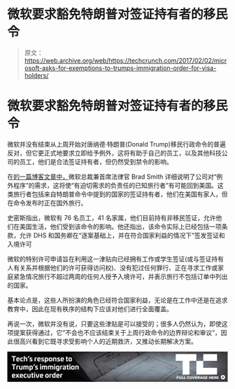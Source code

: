 # 微软要求豁免特朗普对签证持有者的移民令

> 原文：<https://web.archive.org/web/https://techcrunch.com/2017/02/02/microsoft-asks-for-exemptions-to-trumps-immigration-order-for-visa-holders/>

# 微软要求豁免特朗普对签证持有者的移民令

微软并没有结束从上周开始对唐纳德·特朗普(Donald Trump)移民行政命令的普遍反对，但它更正式地要求立即给予例外，这将有助于自己的员工，以及其他科技公司的员工，他们是合法签证持有者，但仍然受到禁令的影响。

在[的一篇博客文章中，](https://web.archive.org/web/20230320220333/https://blogs.microsoft.com/on-the-issues/2017/02/02/need-exception-process-last-weeks-executive-order/#sm.0002udjh9f3pfha10ii19kai2vyrb)微软总裁兼首席法律官 Brad Smith 详细说明了公司对“例外程序”的需求，这将使“有迫切需求的负责任的已知旅行者”有可能回到美国。这类旅行者包括来自特朗普命令中提到的国家的签证持有者，他们在美国有家人，但在命令发布时正在国外旅行。

史密斯指出，微软有 76 名员工，41 名家属，他们目前持有非移民签证，允许他们在美国生活，他们受到该命令的影响。他还指出，该命令实际上已经包括一项条款，允许 DHS 和国务卿在“逐案基础上，并在符合国家利益的情况下”签发签证和入境许可

微软的特别许可申请旨在利用这一津贴向已经拥有工作或学生签证(或与签证持有人有关系并根据他们的许可获得访问权)、没有犯过任何罪行、正在寻求工作或家庭紧急情况旅行不超过两周的任何人授予入境许可，并表示旅行不包括订单中列出的国家。

基本论点是，这些人所扮演的角色已经符合国家利益，无论是在工作中还是在追求教育中，因此在现有秩序的结构下应该对他们进行全面覆盖。

再说一次，微软并没有说，只要这些津贴是可以接受的；很多人仍然认为，即使这项提案获得通过，它“不会也不应该结束关于上周行政命令的边界辩论和审议”，因此很高兴看到它既寻求受影响个人的近期救济，又推动长期解决方案。

[![](img/65cc0274492e348158ed250c9d76d55b.png)](https://web.archive.org/web/20230320220333/https://techcrunch.com/tag/immigration-ban/)
